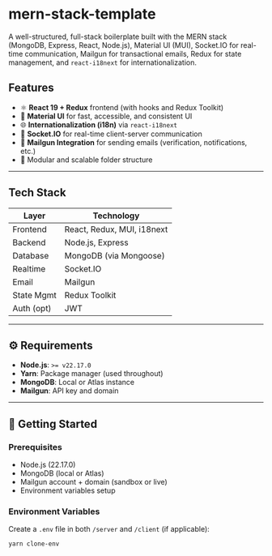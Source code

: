 # mern-stack-template

A well-structured, full-stack boilerplate built with the MERN stack (MongoDB, Express, React, Node.js), Material UI (MUI), Socket.IO for real-time communication, Mailgun for transactional emails, Redux for state management, and `react-i18next` for internationalization.

## Features

- ⚛️ **React 19 + Redux** frontend (with hooks and Redux Toolkit)
- 💅 **Material UI** for fast, accessible, and consistent UI
- 🌐 **Internationalization (i18n)** via `react-i18next`
- 🔌 **Socket.IO** for real-time client-server communication
- 📧 **Mailgun Integration** for sending emails (verification, notifications, etc.)
- 🧱 Modular and scalable folder structure

---

## Tech Stack

| Layer      | Technology                 |
| ---------- | -------------------------- |
| Frontend   | React, Redux, MUI, i18next |
| Backend    | Node.js, Express           |
| Database   | MongoDB (via Mongoose)     |
| Realtime   | Socket.IO                  |
| Email      | Mailgun                    |
| State Mgmt | Redux Toolkit              |
| Auth (opt) | JWT                        |

---

## ⚙️ Requirements

- **Node.js**: `>= v22.17.0`
- **Yarn**: Package manager (used throughout)
- **MongoDB**: Local or Atlas instance
- **Mailgun**: API key and domain

---

## 🚀 Getting Started

### Prerequisites

- Node.js (22.17.0)
- MongoDB (local or Atlas)
- Mailgun account + domain (sandbox or live)
- Environment variables setup

### Environment Variables

Create a `.env` file in both `/server` and `/client` (if applicable):

`yarn clone-env`
